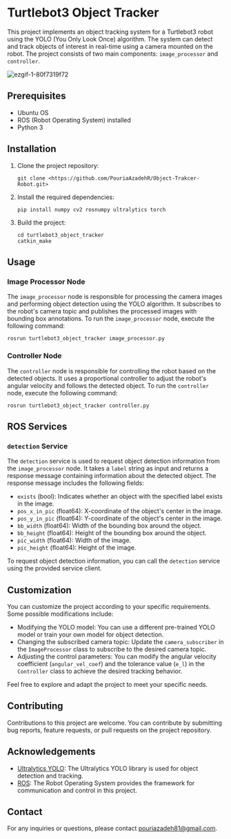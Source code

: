 # Turtlebot3 Object Tracker

This project implements an object tracking system for a Turtlebot3 robot using the YOLO (You Only Look Once) algorithm. The system can detect and track objects of interest in real-time using a camera mounted on the robot. The project consists of two main components: `image_processor` and `controller`.

![ezgif-1-80f7319f72](https://github.com/PouriaAzadehR/Object-Trakcer-Robot/assets/93463377/eeda6ef1-fa9d-4701-8fed-3313e0fcf594)
## Prerequisites
- Ubuntu OS
- ROS (Robot Operating System) installed
- Python 3

## Installation

1. Clone the project repository:
   ```
   git clone <https://github.com/PouriaAzadehR/Object-Trakcer-Robot.git>
   ```

2. Install the required dependencies:
   ```
   pip install numpy cv2 rosnumpy ultralytics torch
   ```

3. Build the project:
   ```
   cd turtlebot3_object_tracker
   catkin_make
   ```

## Usage

### Image Processor Node

The `image_processor` node is responsible for processing the camera images and performing object detection using the YOLO algorithm. It subscribes to the robot's camera topic and publishes the processed images with bounding box annotations. To run the `image_processor` node, execute the following command:

```
rosrun turtlebot3_object_tracker image_processor.py
```

### Controller Node

The `controller` node is responsible for controlling the robot based on the detected objects. It uses a proportional controller to adjust the robot's angular velocity and follows the detected object. To run the `controller` node, execute the following command:

```
rosrun turtlebot3_object_tracker controller.py
```

## ROS Services

### `detection` Service

The `detection` service is used to request object detection information from the `image_processor` node. It takes a `label` string as input and returns a response message containing information about the detected object. The response message includes the following fields:

- `exists` (bool): Indicates whether an object with the specified label exists in the image.
- `pos_x_in_pic` (float64): X-coordinate of the object's center in the image.
- `pos_y_in_pic` (float64): Y-coordinate of the object's center in the image.
- `bb_width` (float64): Width of the bounding box around the object.
- `bb_height` (float64): Height of the bounding box around the object.
- `pic_width` (float64): Width of the image.
- `pic_height` (float64): Height of the image.

To request object detection information, you can call the `detection` service using the provided service client.

## Customization

You can customize the project according to your specific requirements. Some possible modifications include:

- Modifying the YOLO model: You can use a different pre-trained YOLO model or train your own model for object detection.
- Changing the subscribed camera topic: Update the `camera_subscriber` in the `ImageProcessor` class to subscribe to the desired camera topic.
- Adjusting the control parameters: You can modify the angular velocity coefficient (`angular_vel_coef`) and the tolerance value (`e_l`) in the `Controller` class to achieve the desired tracking behavior.

Feel free to explore and adapt the project to meet your specific needs.

## Contributing

Contributions to this project are welcome. You can contribute by submitting bug reports, feature requests, or pull requests on the project repository.


## Acknowledgements

- [Ultralytics YOLO](https://github.com/ultralytics/yolov5): The Ultralytics YOLO library is used for object detection and tracking.
- [ROS](https://www.ros.org/): The Robot Operating System provides the framework for communication and control in this project.

## Contact



For any inquiries or questions, please contact [pouriazadeh81@gmail.com](mailto:pouriazadeh81@gmail.com).

